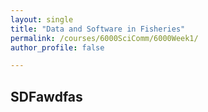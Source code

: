 ```yaml
---
layout: single
title: "Data and Software in Fisheries"
permalink: /courses/6000SciComm/6000Week1/
author_profile: false

---
```


## SDFawdfas
